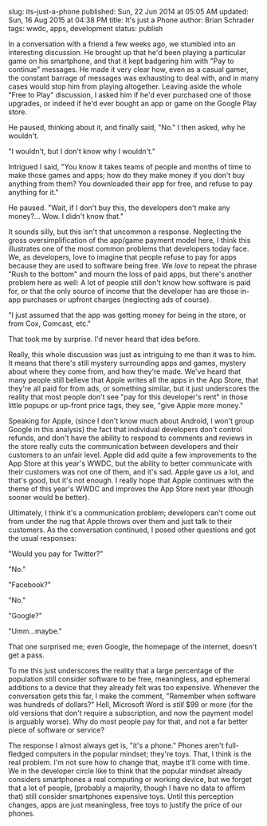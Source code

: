 slug: its-just-a-phone
published: Sun, 22 Jun 2014 at 05:05 AM
updated: Sun, 16 Aug 2015 at 04:38 PM
title: It's just a Phone
author: Brian Schrader
tags: wwdc, apps, development
status: publish

In a conversation with a friend a few weeks ago, we stumbled into an interesting discussion. He brought up that he'd been playing a particular game on his smartphone, and that it kept badgering him with "Pay to continue" messages. He made it very clear how, even as a casual gamer, the constant barrage of messages was exhausting to deal with, and in many cases would stop him from playing altogether. Leaving aside the whole "Free to Play" discussion, I asked him if he'd ever purchased one of those upgrades, or indeed if he'd ever bought an app or game on the Google Play store. 

He paused, thinking about it, and finally said,  "No." 
I then asked, why he wouldn't. 

"I wouldn't, but I don't know why I wouldn't." 

Intrigued I said, "You know it takes teams of people and months of time to make those games and apps; how do they make money if you don't buy anything from them? You downloaded their app for free, and refuse to pay anything for it."

He paused. "Wait, if I don't buy this, the developers don't make any money?... Wow. I didn't know that."

It sounds silly, but this isn't that uncommon a response. Neglecting the gross oversimplification of the app/game payment model here, I think this illustrates one of the most common problems that developers today face. We, as developers, love to imagine that people refuse to pay for apps because they are used to software being free. We *love* to repeat the phrase "Rush to the bottom" and mourn the loss of paid apps, but there's another problem here as well: A lot of people still don't know how software is paid for, or that the only source of income that the developer has are those in-app purchases or upfront charges (neglecting ads of course). 

"I just assumed that the app was getting money for being in the store, or from Cox, Comcast, etc." 

That took me by surprise. I'd never heard that idea before. 

Really, this whole discussion was just as intriguing to me than it was to him. It means that there's still mystery surrounding apps and games, mystery about where they come from, and how they're made. We've heard that many people still believe that Apple writes all the apps in the App Store, that they're all paid for from ads, or something similar, but it just underscores the reality that most people don't see "pay for this developer's rent" in those little popups or up-front price tags, they see, "give Apple more money." 

Speaking for Apple, (since I don't know much about Android, I won't group Google in this analysis) the fact that individual developers don't control refunds, and don't have the ability to respond to comments and reviews in the store really cuts the communication between developers and their customers to an unfair level. Apple did add quite a few improvements to the App Store at this year's WWDC, but the ability to better communicate with their customers was not one of them, and it's sad. Apple gave us a lot, and that's good, but it's not enough. I really hope that Apple continues with the theme of this year's WWDC and improves the App Store next year (though sooner would be better).

Ultimately, I think it's a communication problem; developers can't come out from under the rug that Apple throws over them and just talk to their customers. As the conversation continued, I posed other questions and got the usual responses:

"Would you pay for Twitter?"

"No."

"Facebook?"

"No."

"Google?"

"Umm...maybe."

That one surprised me; even Google, the homepage of the internet, doesn't get a pass. 

To me this just underscores the reality that a large percentage of the population still consider software to be free, meaningless, and ephemeral additions to a device that they already felt was too expensive. Whenever the conversation gets this far, I make the comment, "Remember when software was hundreds of dollars?" Hell, Microsoft Word is *still* $99 or more (for the old versions that don't require a subscription, and now the payment model is arguably worse). Why do most people pay for that, and not a far better piece of software or service?

The response I almost always get is, "it's a phone." Phones aren't full-fledged computers in the popular mindset; they're toys. That, I think is the real problem. I'm not sure how to change that, maybe it'll come with time. We in the developer circle like to think that the popular mindset already considers smartphones a real computing or working device, but we forget that a lot of people, (probably a majority, though I have no data to affirm that) still consider smartphones expensive toys. Until this perception changes, apps are just meaningless, free toys to justify the price of our phones.